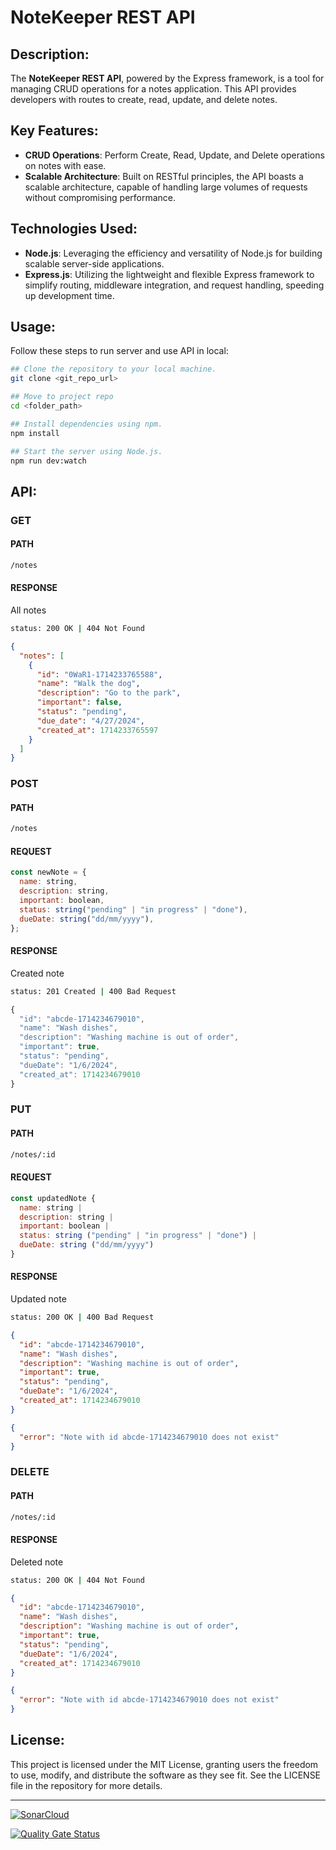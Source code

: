 # NoteKeeper REST API

## Description:

The **NoteKeeper REST API**, powered by the Express framework, is a tool for managing CRUD operations for a notes application. This API provides developers with routes to create, read, update, and delete notes.

## Key Features:

- **CRUD Operations**: Perform Create, Read, Update, and Delete operations on notes with ease.
- **Scalable Architecture**: Built on RESTful principles, the API boasts a scalable architecture, capable of handling large volumes of requests without compromising performance.

## Technologies Used:

- **Node.js**: Leveraging the efficiency and versatility of Node.js for building scalable server-side applications.
- **Express.js**: Utilizing the lightweight and flexible Express framework to simplify routing, middleware integration, and request handling, speeding up development time.

## Usage:

Follow these steps to run server and use API in local:

```bash
## Clone the repository to your local machine.
git clone <git_repo_url>

## Move to project repo
cd <folder_path>

## Install dependencies using npm.
npm install

## Start the server using Node.js.
npm run dev:watch
```

## API:

### GET

#### PATH

```bash
/notes
```

#### RESPONSE

All notes

```bash
status: 200 OK | 404 Not Found
```

```json
{
  "notes": [
    {
      "id": "0WaR1-1714233765588",
      "name": "Walk the dog",
      "description": "Go to the park",
      "important": false,
      "status": "pending",
      "due_date": "4/27/2024",
      "created_at": 1714233765597
    }
  ]
}
```

### POST

#### PATH

```bash
/notes
```

#### REQUEST

```js
const newNote = {
  name: string,
  description: string,
  important: boolean,
  status: string("pending" | "in progress" | "done"),
  dueDate: string("dd/mm/yyyy"),
};
```

#### RESPONSE

Created note

```bash
status: 201 Created | 400 Bad Request
```

```js
{
  "id": "abcde-1714234679010",
  "name": "Wash dishes",
  "description": "Washing machine is out of order",
  "important": true,
  "status": "pending",
  "dueDate": "1/6/2024",
  "created_at": 1714234679010
}
```

### PUT

#### PATH

```bash
/notes/:id
```

#### REQUEST

```js
const updatedNote {
  name: string |
  description: string |
  important: boolean |
  status: string ("pending" | "in progress" | "done") |
  dueDate: string ("dd/mm/yyyy")
}
```

#### RESPONSE

Updated note

```bash
status: 200 OK | 400 Bad Request
```

```json
{
  "id": "abcde-1714234679010",
  "name": "Wash dishes",
  "description": "Washing machine is out of order",
  "important": true,
  "status": "pending",
  "dueDate": "1/6/2024",
  "created_at": 1714234679010
}
```

```json
{
  "error": "Note with id abcde-1714234679010 does not exist"
}
```

### DELETE

#### PATH

```bash
/notes/:id
```

#### RESPONSE

Deleted note

```bash
status: 200 OK | 404 Not Found
```

```json
{
  "id": "abcde-1714234679010",
  "name": "Wash dishes",
  "description": "Washing machine is out of order",
  "important": true,
  "status": "pending",
  "dueDate": "1/6/2024",
  "created_at": 1714234679010
}
```

```json
{
  "error": "Note with id abcde-1714234679010 does not exist"
}
```

## License:

This project is licensed under the MIT License, granting users the freedom to use, modify, and distribute the software as they see fit. See the LICENSE file in the repository for more details.

---

[![SonarCloud](https://sonarcloud.io/images/project_badges/sonarcloud-black.svg)](https://sonarcloud.io/summary/new_code?id=DAW-EPIA-MAT_notekeeper-api)

[![Quality Gate Status](https://sonarcloud.io/api/project_badges/measure?project=DAW-EPIA-MAT_notekeeper-api&metric=alert_status)](https://sonarcloud.io/summary/new_code?id=DAW-EPIA-MAT_notekeeper-api)

```

```
